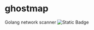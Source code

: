 # ghostmap
Golang network scanner
![Static Badge](https://img.shields.io/badge/putyforce-ghostmap-ghostmap)
